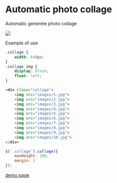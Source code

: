 # Automatic photo collage
Automatic generete photo collage

<img src="http://image.prntscr.com/image/065fa950d04d4f12b895338cd8ca583e.jpeg">

Example of use

```css
.collage {
	width: 640px;
}
.collage img {
	display: block;
	float: left;
}
```

```html
<div class="collage">
	<img src="images/1.jpg">
	<img src="images/2.jpg">
	<img src="images/3.jpg">
	<img src="images/4.jpg">
	<img src="images/5.jpg">
	<img src="images/6.jpg">
	<img src="images/7.jpg">
	<img src="images/8.jpg">
	<img src="images/9.jpg">
	<img src="images/10.jpg">
</div>
```

```javascript
$('.collage').collage({
	maxHeight: 200,
	margin: 3
});
```

<a href="https://jsfiddle.net/v7sefrcw/7/" target="_blank">demo page</a>
